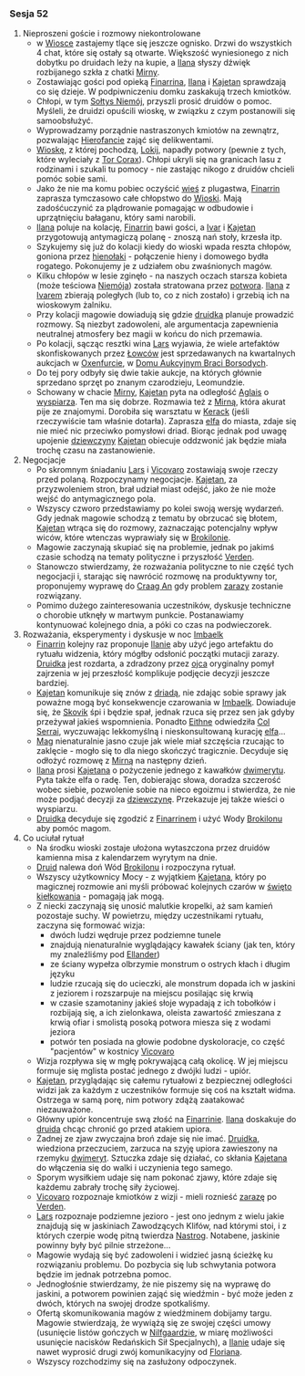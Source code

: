 ### Sesja 52
1. Nieproszeni goście i rozmowy niekontrolowane
    - w [Wiosce](#l_wioska) zastajemy tlące się jeszcze ognisko. Drzwi do wszystkich 4 chat, które się ostały są otwarte. Większość wyniesionego z nich dobytku po druidach leży na kupie, a [Ilana](#g_ilana) słyszy dźwięk rozbijanego szkła z chatki [Mirny](#p_mirna).
    - Zostawiając gości pod opieką [Finarrina](#p_druid_finarrin), [Ilana](#g_ilana) i [Kajetan](#g_kajetan) sprawdzają co się dzieje. W podpiwniczeniu domku zaskakują trzech kmiotków.
    - Chłopi, w tym [Sołtys Niemój](#p_niemoj), przyszli prosić druidów o pomoc. Myśleli, że druidzi opuścili wioskę, w związku z czym postanowili się samoobsłużyć. 
    - Wyprowadzamy porządnie nastraszonych kmiotów na zewnątrz, pozwalając [Hierofancie](#p_druid_finarrin) zająć się delikwentami.
    - [Wioskę](#l_wioska), z której pochodzą, [Lokij](#l_lokij), napadły potwory (pewnie z tych, które wyleciały z [Tor Corax](#r_tor_corax)). Chłopi ukryli się na granicach lasu z rodzinami i szukali tu pomocy - nie zastając nikogo z druidów chcieli pomóc sobie sami.
    - Jako że nie ma komu pobiec oczyścić [wieś](#l_lokij) z plugastwa, [Finarrin](#p_druid_finarrin) zaprasza tymczasowo całe chłopstwo do [Wioski](#l_wioska). Mają zadośćuczynić za plądrowanie pomagając w odbudowie i uprzątnięciu bałaganu, który sami narobili.
    - [Ilana](#g_ilana) poluje na kolację, [Finarrin](#p_druid_finarrin) bawi gości, a [Ivar](#p_ivar) i [Kajetan](#g_kajetan) przygotowują antymagiczą polanę - znoszą nań stoły, krzesła itp.
    - Szykujemy się już do kolacji kiedy do wioski wpada reszta chłopów, goniona przez [hienołaki](#b_hienolak) - połączenie hieny i domowego bydła rogatego. Pokonujemy je z udziałem obu zwaśnionych magów. 
    - Kilku chłopów w lesie zginęło - na naszych oczach starsza kobieta (może teściowa [Niemója](#p_niemoj)) została stratowana przez [potwora](#b_hienolak). [Ilana](#g_ilana) z [Ivarem](#p_ivar) zbierają poległych (lub to, co z nich zostało) i grzebią ich na wioskowym żalniku.
    - Przy kolacji magowie dowiadują się gdzie [druidka](#g_ilana) planuje prowadzić rozmowy. Są niezbyt zadowoleni, ale argumentacja zapewnienia neutralnej atmosfery bez magii w końcu do nich przemawia.
    - Po kolacji, sącząc resztki wina [Lars](#p_lars) wyjawia, że wiele artefaktów skonfiskowanych przez [Łowców](#r_lowca) jest sprzedawanych na kwartalnych aukcjach w [Oxenfurcie](#l_oxenfurt), w [Domu Aukcyjnym Braci Borsodych](#l_dom_borsodych).
    - Do tej pory odbyły się dwie takie aukcje, na których głównie sprzedano sprzęt po znanym czarodzieju, Leomundzie.
    - Schowany w chacie [Mirny](#p_mirna), [Kajetan](#g_kajetan) pyta na odległość [Aglais](#p_aglais) o [wyspiarza](#p_skovik). Ten ma się dobrze. Rozmawia też z [Mirną](#p_mirna), która akurat pije ze znajomymi. Dorobiła się warsztatu w [Kerack](#l_kerack) (jeśli rzeczywiście tam właśnie dotarła). Zaprasza [elfa](#g_kajetan) do miasta, zdaje się nie mieć nic przeciwko pomysłowi driad. Biorąc jednak pod uwagę upojenie [dziewczyny](#p_mirna) [Kajetan](#g_kajetan) obiecuje oddzwonić jak będzie miała trochę czasu na zastanowienie.
2. Negocjacje
    - Po skromnym śniadaniu [Lars](#p_lars) i [Vicovaro](#p_florian_z_vicovaro) zostawiają swoje rzeczy przed polaną. Rozpoczynamy negocjacje. [Kajetan](#g_kajetan), za przyzwoleniem stron, brał udział miast odejść, jako że nie może wejść do antymagicznego pola.
    - Wszyscy czworo przedstawiamy po kolei swoją wersję wydarzeń. Gdy jednak magowie schodzą z tematu by obrzucać się błotem, [Kajetan](#g_kajetan) wtrąca się do rozmowy, zaznaczając potencjalny wpływ wiców, które wtenczas wyprawiały się w [Brokilonie](#l_brokilon).
    - Magowie zaczynają skupiać się na problemie, jednak po jakimś czasie schodzą na tematy polityczne i przyszłość [Verden](#l_verden).
    - Stanowczo stwierdzamy, że rozważania polityczne to nie część tych negocjacji i, starając się nawrócić rozmowę na produktywny tor, proponujemy wyprawę do [Craag An](#l_craag_an) gdy problem [zarazy](#r_cialognilec) zostanie rozwiązany.
    - Pomimo dużego zainteresowania uczestników, dyskusje techniczne o chorobie utknęły w martwym punkcie. Postanawiamy kontynuować kolejnego dnia, a póki co czas na podwieczorek.
3. Rozważania, eksperymenty i dyskusje w noc [Imbaelk](#r_imbaelk)
    - [Finarrin](#p_druid_finarrin) kolejny raz proponuje [Ilanie](#g_ilana) aby użyć jego artefaktu do rytuału widzenia, który mógłby odsłonić początki mutacji zarazy. [Druidka](#g_ilana) jest rozdarta, a zdradzony przez [ojca](#p_druid_finarrin) oryginalny pomył zajrzenia w jej przeszłość komplikuje podjęcie decyzji jeszcze bardziej.
    - [Kajetan](#g_kajetan) komunikuje się znów z [driadą](#p_aglais), nie zdając sobie sprawy jak poważne mogą być konsekwencje czarowania w [Imbaelk](#r_imbaelk). Dowiaduje się, że [Skovik](#p_skovik) śpi i będzie spał, jednak rzuca się przez sen jak gdyby przeżywał jakieś wspomnienia. Ponadto [Eithne](#p_eithne) odwiedziła [Col Serrai](#l_col_serrai), wyczuwając lekkomyślną i nieskonsultowaną kurację [elfa](#g_kajetan)...
    - [Mag](#g_kajetan) nienaturalnie jasno czuje jak wiele miał szczęścia rzucając to zaklęcie - mogło się to dla niego skończyć tragicznie. Decyduje się odłożyć rozmowę z [Mirną](#p_mirna) na następny dzień.
    - [Ilana](#g_ilana) prosi [Kajetana](#g_kajetan) o pożyczenie jednego z kawałków [dwimerytu](#r_dwimeryt). Pyta także elfa o radę. Ten, dobierając słowa, doradza szczerość wobec siebie, pozwolenie sobie na nieco egoizmu i stwierdza, że nie może podjąć decyzji za [dziewczynę](#g_ilana). Przekazuje jej także wieści o wyspiarzu.
    - [Druidka](#g_ilana) decyduje się zgodzić z [Finarrinem](#p_druid_finarrin) i użyć Wody [Brokilonu](#l_brokilon) aby pomóc magom.
4. Co uciułał rytuał
    - Na środku wioski zostaje ułożona wytaszczona przez druidów kamienna misa z kalendarzem wyrytym na dnie.
    - [Druid](#p_druid_finarrin) nalewa doń Wód [Brokilonu](#l_brokilon) i rozpoczyna rytuał.
    - Wszyscy użytkownicy Mocy - z wyjątkiem [Kajetana](#g_kajetan), który po magicznej rozmowie ani myśli próbować kolejnych czarów w [święto kiełkowania](#r_imbaelk) - pomagają jak mogą.
    - Z niecki zaczynają się unosić malutkie kropelki, aż sam kamień pozostaje suchy. W powietrzu, między uczestnikami rytuału, zaczyna się formować wizja: 
        - dwóch ludzi wędruje przez podziemne tunele
        - znajdują nienaturalnie wyglądający kawałek ściany (jak ten, który my znaleźliśmy pod [Ellander](#l_ellander))
        - ze ściany wypełza olbrzymie monstrum o ostrych kłach i długim języku
        - ludzie rzucają się do ucieczki, ale monstrum dopada ich w jaskini z jeziorem i rozszarpuje na miejscu posilając się krwią
        - w czasie szamotaniny jakieś słoje wypadają z ich tobołków i rozbijają się, a ich zielonkawa, oleista zawartość zmieszana z krwią ofiar i smolistą posoką potwora miesza się z wodami jeziora
        - potwór ten posiada na głowie podobne dyskoloracje, co część "pacjentów" w kostnicy [Vicovaro](#p_florian_z_vicovaro)
    - Wizja rozpływa się w mgłę pokrywającą całą okolicę. W jej miejscu formuje się mglista postać jednego z dwójki ludzi - upiór.
    - [Kajetan](#g_kajetan), przyglądając się całemu rytuałowi z bezpiecznej odległości widzi jak za każdym z uczestników formuje się coś na kształt widma. Ostrzega w samą porę, nim potwory zdążą zaatakować niezauważone.
    - Główny upiór koncentruje swą złość na [Finarrinie](#p_druid_finarrin). [Ilana](#g_ilana) doskakuje do [druida](#p_druid_finarrin) chcąc chronić go przed atakiem upiora.
    - Żadnej ze zjaw zwyczajna broń zdaje się nie imać. [Druidka](#g_ilana), wiedziona przeczuciem, zarzuca na szyję upiora zawieszony na rzemyku [dwimeryt](#r_dwimeryt). Sztuczka zdaje się działać, co skłania [Kajetana](#g_kajetan) do włączenia się do walki i uczynienia tego samego.
    - Sporym wysiłkiem udaje się nam pokonać zjawy, które zdaje się każdemu zabrały trochę siły życiowej.
    - [Vicovaro](#p_florian_z_vicovaro) rozpoznaje kmiotków z wizji - mieli roznieść [zarazę](#r_cialognilec) po [Verden](#l_verden).
    - [Lars](#p_lars) rozpoznaje podziemne jezioro - jest ono jednym z wielu jakie znajdują się w jaskiniach Zawodzących Klifów, nad którymi stoi, i z których czerpie wodę pitną twierdza [Nastrog](#l_nastrog). Notabene, jaskinie powinny były być pilnie strzeżone...
    - Magowie wydają się być zadowoleni i widzieć jasną ścieżkę ku rozwiązaniu problemu. Do pozbycia się lub schwytania potwora będzie im jednak potrzebna pomoc. 
    - Jednogłośnie stwierdzamy, że nie piszemy się na wyprawę do jaskini, a potworem powinien zająć się wiedźmin - być może jeden z dwóch, których na swojej drodze spotkaliśmy.
    - Ofertą skomunikowania magów z wiedźminem dobijamy targu. Magowie stwierdzają, że wywiążą się ze swojej części umowy (usunięcie listów gończych w [Nilfgaardzie](#l_nilfgaard), w miarę możliwości usunięcie nacisków Redańskich Sił Specjalnych), a [Ilanie](#g_ilana) udaje się nawet wyprosić drugi zwój komunikacyjny od [Floriana](#p_florian_z_vicovaro).
    - Wszyscy rozchodzimy się na zasłużony odpoczynek.